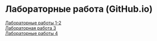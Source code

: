 # Лабораторные работа (GitHub.io)
[Лабораторные работы 1-2](https://dokinsking.github.io/WebLabsPages/Lab1_2/)<br>
[Лабораторная работа 3](https://dokinsking.github.io/WebLabsPages/Lab3/)<br>
[Лабораторные работы 4](https://dokinsking.github.io/WebLabsPages/LB4/)
